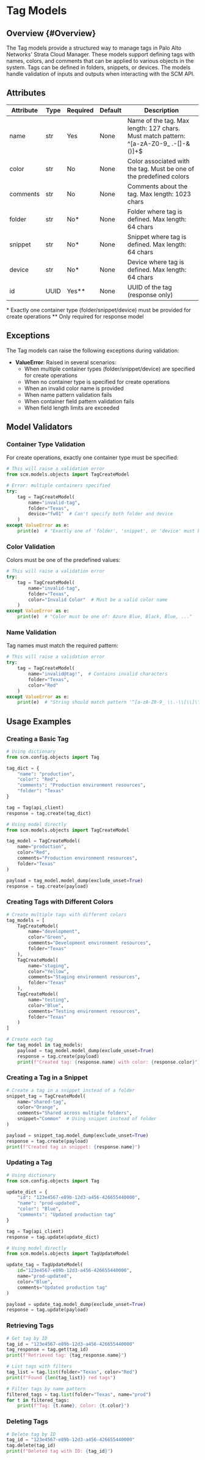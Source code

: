 # Tag Models

## Overview {#Overview}

The Tag models provide a structured way to manage tags in Palo Alto Networks' Strata Cloud Manager.
These models support defining tags with names, colors, and comments that can be applied to various objects
in the system. Tags can be defined in folders, snippets, or devices. The models handle validation of inputs
and outputs when interacting with the SCM API.

## Attributes

| Attribute | Type | Required | Default | Description                                                                                |
|-----------|------|----------|---------|--------------------------------------------------------------------------------------------|
| name      | str  | Yes      | None    | Name of the tag. Max length: 127 chars. Must match pattern: ^[a-zA-Z0-9_ \.-\[\]\-\&\(\)]+$ |
| color     | str  | No       | None    | Color associated with the tag. Must be one of the predefined colors                        |
| comments  | str  | No       | None    | Comments about the tag. Max length: 1023 chars                                             |
| folder    | str  | No*      | None    | Folder where tag is defined. Max length: 64 chars                                          |
| snippet   | str  | No*      | None    | Snippet where tag is defined. Max length: 64 chars                                         |
| device    | str  | No*      | None    | Device where tag is defined. Max length: 64 chars                                          |
| id        | UUID | Yes**    | None    | UUID of the tag (response only)                                                            |

\* Exactly one container type (folder/snippet/device) must be provided for create operations
\** Only required for response model

## Exceptions

The Tag models can raise the following exceptions during validation:

- **ValueError**: Raised in several scenarios:
    - When multiple container types (folder/snippet/device) are specified for create operations
    - When no container type is specified for create operations
    - When an invalid color name is provided
    - When name pattern validation fails
    - When container field pattern validation fails
    - When field length limits are exceeded

## Model Validators

### Container Type Validation

For create operations, exactly one container type must be specified:

```python
# This will raise a validation error
from scm.models.objects import TagCreateModel

# Error: multiple containers specified
try:
    tag = TagCreateModel(
        name="invalid-tag",
        folder="Texas",
        device="fw01"  # Can't specify both folder and device
    )
except ValueError as e:
    print(e)  # "Exactly one of 'folder', 'snippet', or 'device' must be provided."
```

### Color Validation

Colors must be one of the predefined values:

```python
# This will raise a validation error
try:
    tag = TagCreateModel(
        name="invalid-tag",
        folder="Texas",
        color="Invalid Color"  # Must be a valid color name
    )
except ValueError as e:
    print(e)  # "Color must be one of: Azure Blue, Black, Blue, ..."
```

### Name Validation

Tag names must match the required pattern:

```python
# This will raise a validation error
try:
    tag = TagCreateModel(
        name="invalid@tag!",  # Contains invalid characters
        folder="Texas",
        color="Red"
    )
except ValueError as e:
    print(e)  # "String should match pattern '^[a-zA-Z0-9_ \\.-\\[\\]\\-\\&\\(\\)]+$'"
```

## Usage Examples

### Creating a Basic Tag

```python
# Using dictionary
from scm.config.objects import Tag

tag_dict = {
    "name": "production",
    "color": "Red",
    "comments": "Production environment resources",
    "folder": "Texas"
}

tag = Tag(api_client)
response = tag.create(tag_dict)

# Using model directly
from scm.models.objects import TagCreateModel

tag_model = TagCreateModel(
    name="production",
    color="Red",
    comments="Production environment resources",
    folder="Texas"
)

payload = tag_model.model_dump(exclude_unset=True)
response = tag.create(payload)
```

### Creating Tags with Different Colors

```python
# Create multiple tags with different colors
tag_models = [
    TagCreateModel(
        name="development",
        color="Green",
        comments="Development environment resources",
        folder="Texas"
    ),
    TagCreateModel(
        name="staging",
        color="Yellow",
        comments="Staging environment resources",
        folder="Texas"
    ),
    TagCreateModel(
        name="testing",
        color="Blue",
        comments="Testing environment resources",
        folder="Texas"
    )
]

# Create each tag
for tag_model in tag_models:
    payload = tag_model.model_dump(exclude_unset=True)
    response = tag.create(payload)
    print(f"Created tag: {response.name} with color: {response.color}")
```

### Creating a Tag in a Snippet

```python
# Create a tag in a snippet instead of a folder
snippet_tag = TagCreateModel(
    name="shared-tag",
    color="Orange",
    comments="Shared across multiple folders",
    snippet="Common"  # Using snippet instead of folder
)

payload = snippet_tag.model_dump(exclude_unset=True)
response = tag.create(payload)
print(f"Created tag in snippet: {response.name}")
```

### Updating a Tag

```python
# Using dictionary
from scm.config.objects import Tag

update_dict = {
    "id": "123e4567-e89b-12d3-a456-426655440000",
    "name": "prod-updated",
    "color": "Blue",
    "comments": "Updated production tag"
}

tag = Tag(api_client)
response = tag.update(update_dict)

# Using model directly
from scm.models.objects import TagUpdateModel

update_tag = TagUpdateModel(
    id="123e4567-e89b-12d3-a456-426655440000",
    name="prod-updated",
    color="Blue",
    comments="Updated production tag"
)

payload = update_tag.model_dump(exclude_unset=True)
response = tag.update(payload)
```

### Retrieving Tags

```python
# Get tag by ID
tag_id = "123e4567-e89b-12d3-a456-426655440000"
tag_response = tag.get(tag_id)
print(f"Retrieved tag: {tag_response.name}")

# List tags with filters
tag_list = tag.list(folder="Texas", color="Red")
print(f"Found {len(tag_list)} red tags")

# Filter tags by name pattern
filtered_tags = tag.list(folder="Texas", name="prod")
for t in filtered_tags:
    print(f"Tag: {t.name}, Color: {t.color}")
```

### Deleting Tags

```python
# Delete tag by ID
tag_id = "123e4567-e89b-12d3-a456-426655440000"
tag.delete(tag_id)
print(f"Deleted tag with ID: {tag_id}")
```
